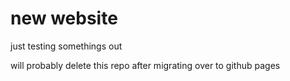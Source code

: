 # new website

just testing somethings out

will probably delete this repo after migrating over to github pages
